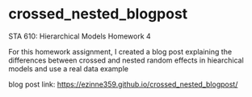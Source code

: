 # crossed_nested_blogpost
STA 610: Hierarchical Models Homework 4 

For this homework assignment, I created a blog post explaining the differences between crossed and nested random effects in hiearchical models and use a real data example

blog post link: https://ezinne359.github.io/crossed_nested_blogpost/
